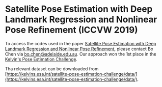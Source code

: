 # Satellite Pose Estimation with Deep Landmark Regression and Nonlinear Pose Refinement (ICCVW 2019)

To access the codes used in the paper [Satellite Pose Estimation with Deep Landmark Regression and Nonlinear Pose Refinement](https://arxiv.org/abs/1908.11542), please contact Bo Chen via bo.chen@adelaide.edu.au. Our approach won the 1st place in the [Kelvin's Pose Estimation Challenge](https://kelvins.esa.int/satellite-pose-estimation-challenge/home/).

Tha relevant dataset can be downloaded from [https://kelvins.esa.int/satellite-pose-estimation-challenge/data/](https://kelvins.esa.int/satellite-pose-estimation-challenge/data/). 
